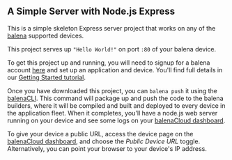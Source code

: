 ## A Simple Server with Node.js Express

This is a simple skeleton Express server project that works on any of the [balena][balena-link] supported devices.

This project serves up `"Hello World!"` on port `:80` of your balena device.

To get this project up and running, you will need to signup for a balena account [here][signup-page] and set up an application and device. You'll find full details in our [Getting Started tutorial][gettingStarted-link]. 

Once you have downloaded this project, you can `balena push` it using the [balenaCLI][balena-cli]. This command will package up and push the code to the balena builders, where it will be compiled and built and deployed to every device in the application fleet. When it completes, you'll have a node.js web server running on your device and see some logs on your [balenaCloud dashboard][balena-dashboard].

To give your device a public URL, access the device page on the [balenaCloud dashboard][balena-dashboard], and choose the _Public Device URL_ toggle. Alternatively, you can point your browser to your device's IP address.

[balena-link]:https://balena.io/
[signup-page]:https://dashboard.balena-cloud.com/signup
[gettingStarted-link]:http://balena.io/docs/learn/getting-started/
[balena-cli]:https://www.balena.io/docs/reference/cli/
[balena-dashboard]:https://dashboard.balena-cloud.com/
